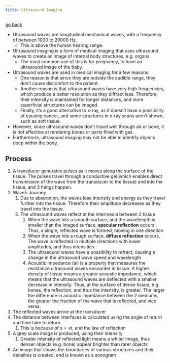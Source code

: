 ```yaml
---
title: Ultrasound Imaging
---
```


[go back](11Subjects/11Physics.md)

- Ultrasound waves are longitudinal mechanical waves, with a frequency of between 1000 to 20000 Hz. 
	- This is above the human hearing range.
- Ultrasound imaging is a form of medical imaging that uses ultrasound waves to create an image of internal body structures, e.g. organs. 
	- The most common use of this is for pregnancy, to have an ultrasound image of the baby.
- Ultrasound waves are used in medical imaging for a few reasons. 
	- One reason is that since they are outside the audible range, they don’t cause discomfort to the patient. 
	- Another reason is that ultrasound waves have very high frequencies, which produce a better resolution as they diffract less. Therefore, their intensity is maintained for longer distances, and more superficial structures can be imaged. 
	- Finally, it’s a good alternative to x-ray, as it doesn’t have a possibility of causing cancer, and some structures in x-ray scans aren’t shown, such as soft tissue.
- However, since ultrasound waves don’t travel well through air or bone, it is not effective at rendering bones or parts filled with gas. 
- Furthermore, ultrasound imaging may not be able to identify objects deep within the body.

## Process
1.  A transducer generates pulses as it moves along the surface of the tissue. The pulses travel through a conductive gel(which enables direct transmission of the wave from the transducer to the tissue) and into the tissue, and 3 things happen.
2.  Wave’s Journey
    1.  Due to absorption, the waves lose intensity and energy as they travel further into the tissue. Therefore their amplitude decreases as they travel into the tissue.
    2.  The ultrasound waves reflect at the intermedia between 2 tissue
        1.  When the wave hits a smooth surface, and the wavelength is smaller than the imaged surface, **specular reflection** occurs . Thus, a single, reflected wave is formed, moving in one direction
        2.  When the wave hits a rough surface, **diffuse reflection** occurs. The wave is reflected in multiple directions with lower amplitudes, and thus intensities. 
        3. The ultrasound waves have a possibility to refract, causing a change in the ultrasound wave speed and wavelength
        4. Acoustic impedance (ai) is a property that measures the resistance ultrasound waves encounter in tissue. A higher density of tissue means a greater acoustic impedance, which means that the ultrasound waves are deflected with a smaller decrease in intensity. Thus, at the surface of dense tissue, e.g. bones, the reflection, and thus the intensity, is greater. The larger the difference in acoustic impedance between the 2 mediums, the greater the fraction of the wave that is reflected, and vice versa. 
3. The reflected waves arrive at the transducer
4.  The distance between interfaces is calculated using the angle of return and time take to return
    1.  This is because of $s=vt$, and the law of reflection
5.  A grey scale image is produced, using their intensity
    1.  Greater intensity of reflected light means a whiter image, thus denser objects (e.g. bone) appear brighter than rarer objects
6.  An image that shows the boundaries of various structures and their densities is created, and is known as a sonogram

